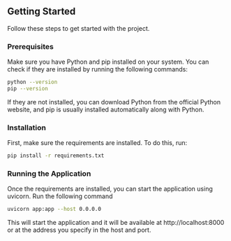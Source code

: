 ## Getting Started

Follow these steps to get started with the project.

### Prerequisites

Make sure you have Python and pip installed on your system. You can check if they are installed by running the following commands:

```bash
python --version
pip --version
```

If they are not installed, you can download Python from the official Python website, and pip is usually installed automatically along with Python.

### Installation
First, make sure the requirements are installed. To do this, run:

```bash
pip install -r requirements.txt
```

### Running the Application
Once the requirements are installed, you can start the application using uvicorn. Run the following command
```bash
uvicorn app:app --host 0.0.0.0
```

This will start the application and it will be available at http://localhost:8000 or at the address you specify in the host and port.